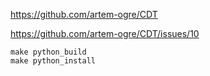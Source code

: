 https://github.com/artem-ogre/CDT

https://github.com/artem-ogre/CDT/issues/10

```
make python_build
make python_install
```